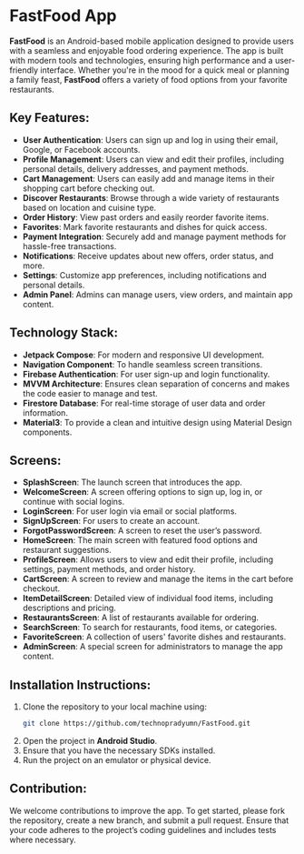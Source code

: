 # FastFood App

**FastFood** is an Android-based mobile application designed to provide users with a seamless and enjoyable food ordering experience. The app is built with modern tools and technologies, ensuring high performance and a user-friendly interface. Whether you're in the mood for a quick meal or planning a family feast, **FastFood** offers a variety of food options from your favorite restaurants. 

## Key Features:
- **User Authentication**: Users can sign up and log in using their email, Google, or Facebook accounts.
- **Profile Management**: Users can view and edit their profiles, including personal details, delivery addresses, and payment methods.
- **Cart Management**: Users can easily add and manage items in their shopping cart before checking out.
- **Discover Restaurants**: Browse through a wide variety of restaurants based on location and cuisine type.
- **Order History**: View past orders and easily reorder favorite items.
- **Favorites**: Mark favorite restaurants and dishes for quick access.
- **Payment Integration**: Securely add and manage payment methods for hassle-free transactions.
- **Notifications**: Receive updates about new offers, order status, and more.
- **Settings**: Customize app preferences, including notifications and personal details.
- **Admin Panel**: Admins can manage users, view orders, and maintain app content.

## Technology Stack:
- **Jetpack Compose**: For modern and responsive UI development.
- **Navigation Component**: To handle seamless screen transitions.
- **Firebase Authentication**: For user sign-up and login functionality.
- **MVVM Architecture**: Ensures clean separation of concerns and makes the code easier to manage and test.
- **Firestore Database**: For real-time storage of user data and order information.
- **Material3**: To provide a clean and intuitive design using Material Design components.
  
## Screens:
- **SplashScreen**: The launch screen that introduces the app.
- **WelcomeScreen**: A screen offering options to sign up, log in, or continue with social logins.
- **LoginScreen**: For user login via email or social platforms.
- **SignUpScreen**: For users to create an account.
- **ForgotPasswordScreen**: A screen to reset the user’s password.
- **HomeScreen**: The main screen with featured food options and restaurant suggestions.
- **ProfileScreen**: Allows users to view and edit their profile, including settings, payment methods, and order history.
- **CartScreen**: A screen to review and manage the items in the cart before checkout.
- **ItemDetailScreen**: Detailed view of individual food items, including descriptions and pricing.
- **RestaurantsScreen**: A list of restaurants available for ordering.
- **SearchScreen**: To search for restaurants, food items, or categories.
- **FavoriteScreen**: A collection of users' favorite dishes and restaurants.
- **AdminScreen**: A special screen for administrators to manage the app content.

## Installation Instructions:
1. Clone the repository to your local machine using:
   ```bash
   git clone https://github.com/technopradyumn/FastFood.git
   ```
2. Open the project in **Android Studio**.
3. Ensure that you have the necessary SDKs installed.
4. Run the project on an emulator or physical device.

## Contribution:
We welcome contributions to improve the app. To get started, please fork the repository, create a new branch, and submit a pull request. Ensure that your code adheres to the project’s coding guidelines and includes tests where necessary.
